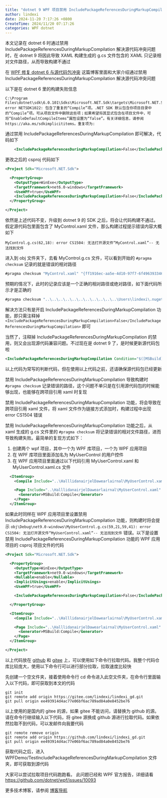 ```yaml
---
title: "dotnet 9 WPF 项目禁用 IncludePackageReferencesDuringMarkupCompilation 导致源代码包 XAML 构建失败"
author: lindexi
date: 2024-11-20 7:17:26 +0800
CreateTime: 2024/11/20 07:17:26
categories: WPF dotnet
---
```


本文记录在 dotnet 6 时通过禁用 IncludePackageReferencesDuringMarkupCompilation 解决源代码冲突问题时，在 dotnet 9 将因此导致 XAML 构建生成的 g.cs 文件包含的 XAML 只记录相对文件路径，从而导致构建不通过

<!--more-->


<!-- CreateTime:2024/11/20 07:17:26 -->

<!-- 发布 -->
<!-- 博客 -->

在 [WPF 修复 dotnet 6 与源代码包冲突](https://blog.lindexi.com/post/WPF-%E4%BF%AE%E5%A4%8D-dotnet-6-%E4%B8%8E%E6%BA%90%E4%BB%A3%E7%A0%81%E5%8C%85%E5%86%B2%E7%AA%81.html ) 这篇博客里面和大家介绍通过禁用 IncludePackageReferencesDuringMarkupCompilation 解决源代码冲突问题

以下是在 dotnet 6 里的构建失败信息

```
C:\Program Files\dotnet\sdk\6.0.101\Sdks\Microsoft.NET.Sdk\targets\Microsoft.NET.Sdk.DefaultItems.Shared.targets(190,5): error NETSDK1022: 包含了重复的“Compile”项。.NET SDK 默认包含你项目目录中的“Compile”项。可从项目文件中删除这些项；如果希望将其显式包含在项目文件中，可将“EnableDefaultCompileItems”属性设置为“false”。有关详细信息，请参阅 https://aka.ms/sdkimplicititems。重复项为: 
```

通过禁用 IncludePackageReferencesDuringMarkupCompilation 即可解决，代码如下

```xml
    <IncludePackageReferencesDuringMarkupCompilation>False</IncludePackageReferencesDuringMarkupCompilation>
```

更改之后的 csproj 代码如下

```xml
<Project Sdk="Microsoft.NET.Sdk">

  <PropertyGroup>
    <OutputType>WinExe</OutputType>
    <TargetFramework>net6.0-windows</TargetFramework>
    <UseWPF>true</UseWPF>
    <IncludePackageReferencesDuringMarkupCompilation>False</IncludePackageReferencesDuringMarkupCompilation>
  </PropertyGroup>

</Project>
```

依然是上述代码不变，升级到 dotnet 9 的 SDK 之后，将会让代码构建不通过。假定源代码包里面包含了 MyControl.xaml 文件，那么构建过程提示错误内容大概如下

```
MyControl.g.cs(62,18): error CS1504: 无法打开源文件“MyControl.xaml”-- 无法找到文件
```

进入到 obj 文件夹下，去看 MyControl.g.cs 文件，可以看到开始的 `#pragma checksum` 记录的就是错误的相对路径

```csharp
#pragma checksum "MyControl.xaml" "{ff1916ec-aa5e-4d10-97f7-6f4963933460}" "196544C162DD55A903399A4024C5999A1B6017EB"
```

预期的情况下，此时的记录应该是一个正确的相对路径或绝对路径，如下面代码所示才是正确的

```csharp
#pragma checksum "..\..\..\..\..\..\..\..\..\..\..\Users\lindexi\.nuget\packages\lindexi.package.wpf.source\1.0.0\src\View\MyControl.xaml" "{ff1916ec-aa5e-4d10-97f7-6f4963933460}" "196544C162DD55A903399A4024C5999A1B6017EB"
```

解决方法只有是开启 IncludePackageReferencesDuringMarkupCompilation 功能，即只需注释掉 `<IncludePackageReferencesDuringMarkupCompilation>False</IncludePackageReferencesDuringMarkupCompilation>` 即可

当然了，注释掉 IncludePackageReferencesDuringMarkupCompilation 的禁用，则又会出现源代码兼容问题。不过现在是 dotnet 9 了，是时候更新源代码包啦

```xml
<IncludePackageReferencesDuringMarkupCompilation Condition="$([MSBuild]::VersionGreaterThanOrEquals($(NETCoreSdkVersion), 9.0))">True</IncludePackageReferencesDuringMarkupCompilation>
```

以上代码为常写的判断代码，但在使用以上代码之前，还请确保源代码包已经更新

禁用 IncludePackageReferencesDuringMarkupCompilation 导致构建时 `#pragma checksum` 记录错误的路径，这个问题不单只是在引用源代码包的时候能够出现，也能够在跨项目引用 xaml 时复现

禁用 IncludePackageReferencesDuringMarkupCompilation 功能，将会导致在跨项目引用 xaml 文件，将 xaml 文件作为链接方式添加时，构建过程中出现 error CS1504 错误

禁用 IncludePackageReferencesDuringMarkupCompilation 功能之后，从 xaml 生成的 g.cs 文件里的 `#pragma checksum` 将记录错误的相对文件路径，进而导致构建失败。最简单的复现方式如下：

1. 创建两个 wpf 项目，其中一个为 WPF 库项目，一个为 WPF 应用项目
2. 在 WPF 库项目里面添加名为 MyUserControl 的用户控件
3. 在 WPF 应用项目里面通过以下代码引用 MyUserControl.xaml 和 MyUserControl.xaml.cs 文件

```xml
  <ItemGroup>
    <Compile Include="..\HalllidanairjelDawearlairnal\MyUserControl.xaml.cs" Link="MyUserControl.xaml.cs" />

    <Page Include="..\HalllidanairjelDawearlairnal\MyUserControl.xaml" Link="MyUserControl.xaml">
      <Generator>MSBuild:Compile</Generator>
    </Page>
  </ItemGroup>
```

如果此时同样在 WPF 应用项目里设置禁用 IncludePackageReferencesDuringMarkupCompilation 功能，则构建时将会提示 `obj\Debug\net9.0-windows\MyUserControl.g.cs(59,21,59,41): error CS1504: 无法打开源文件“MyUserControl.xaml”-- 无法找到文件` 错误。以下是设置禁用 IncludePackageReferencesDuringMarkupCompilation 功能的 WPF 应用项目的 csproj 项目文件的代码

```xml
<Project Sdk="Microsoft.NET.Sdk">

  <PropertyGroup>
    <OutputType>WinExe</OutputType>
    <TargetFramework>net9.0-windows</TargetFramework>
    <Nullable>enable</Nullable>
    <ImplicitUsings>enable</ImplicitUsings>
    <UseWPF>true</UseWPF>

    <IncludePackageReferencesDuringMarkupCompilation>False</IncludePackageReferencesDuringMarkupCompilation>

  </PropertyGroup>

  <ItemGroup>
    <Compile Include="..\HalllidanairjelDawearlairnal\MyUserControl.xaml.cs" Link="MyUserControl.xaml.cs" />

    <Page Include="..\HalllidanairjelDawearlairnal\MyUserControl.xaml" Link="MyUserControl.xaml">
      <Generator>MSBuild:Compile</Generator>
    </Page>
  </ItemGroup>

</Project>
```

以上代码放在 [github](https://github.com/lindexi/lindexi_gd/tree/ee493914d4ac77e06bf6ac789ad84a0e8452be76/WPFDemo/TestIncludePackageReferencesDuringMarkupCompilation) 和 [gitee](https://gitee.com/lindexi/lindexi_gd/tree/ee493914d4ac77e06bf6ac789ad84a0e8452be76/WPFDemo/TestIncludePackageReferencesDuringMarkupCompilation) 上，可以使用如下命令行拉取代码。我整个代码仓库比较庞大，使用以下命令行可以进行部分拉取，拉取速度比较快

先创建一个空文件夹，接着使用命令行 cd 命令进入此空文件夹，在命令行里面输入以下代码，即可获取到本文的代码

```
git init
git remote add origin https://gitee.com/lindexi/lindexi_gd.git
git pull origin ee493914d4ac77e06bf6ac789ad84a0e8452be76
```

以上使用的是国内的 gitee 的源，如果 gitee 不能访问，请替换为 github 的源。请在命令行继续输入以下代码，将 gitee 源换成 github 源进行拉取代码。如果依然拉取不到代码，可以发邮件向我要代码

```
git remote remove origin
git remote add origin https://github.com/lindexi/lindexi_gd.git
git pull origin ee493914d4ac77e06bf6ac789ad84a0e8452be76
```

获取代码之后，进入 WPFDemo/TestIncludePackageReferencesDuringMarkupCompilation 文件夹，即可获取到源代码

大家可以尝试拉取项目代码跑跑看。 此问题已经和 WPF 官方报告，详细请看 <https://github.com/dotnet/wpf/issues/10093>

更多技术博客，请参阅 [博客导航](https://blog.lindexi.com/post/%E5%8D%9A%E5%AE%A2%E5%AF%BC%E8%88%AA.html )
